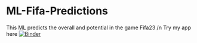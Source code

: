 # ML-Fifa-Predictions
This ML predicts the overall and potential in the game Fifa23
/n
Try my app here [![Binder](https://mybinder.org/badge_logo.svg)](https://mybinder.org/v2/gh/joshuafrank77/ML-Fifa-Predictions/HEAD?urlpath=%2Fvoila%2Frender%2FPredict_single_player.ipynb)
